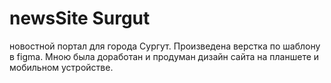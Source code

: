 # newsSite Surgut
новостной портал для города Сургут. Произведена верстка по шаблону в figma. Мною была доработан и продуман дизайн сайта на планшете и мобильном устройстве.

